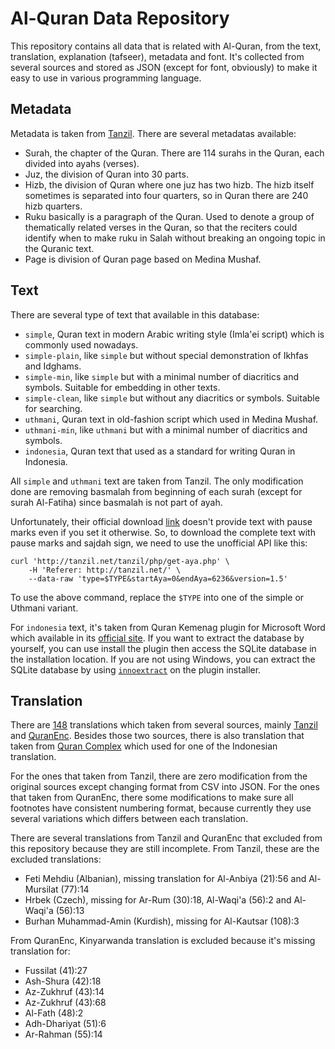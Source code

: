 # Al-Quran Data Repository

This repository contains all data that is related with Al-Quran, from the text, translation, explanation
(tafseer), metadata and font. It's collected from several sources and stored as JSON (except for font,
obviously) to make it easy to use in various programming language.

## Metadata

Metadata is taken from [Tanzil][tanzil-meta]. There are several metadatas available:

- Surah, the chapter of the Quran. There are 114 surahs in the Quran, each divided into ayahs (verses).
- Juz, the division of Quran into 30 parts.
- Hizb, the division of Quran where one juz has two hizb. The hizb itself sometimes is separated into four 
  quarters, so in Quran there are 240 hizb quarters.
- Ruku basically is a paragraph of the Quran. Used to denote a group of thematically related verses in the
  Quran, so that the reciters could identify when to make ruku in Salah without breaking an ongoing topic
  in the Quranic text.
- Page is division of Quran page based on Medina Mushaf.

## Text

There are several type of text that available in this database:

- `simple`, Quran text in modern Arabic writing style (Imla'ei script) which is commonly used nowadays.
- `simple-plain`, like `simple` but without special demonstration of Ikhfas and Idghams.
- `simple-min`, like `simple` but with a minimal number of diacritics and symbols. Suitable for
   embedding in other texts.
- `simple-clean`, like `simple` but without any diacritics or symbols. Suitable for searching.
- `uthmani`, Quran text in old-fashion script which used in Medina Mushaf.
- `uthmani-min`, like `uthmani` but with a minimal number of diacritics and symbols.
- `indonesia`, Quran text that used as a standard for writing Quran in Indonesia.

All `simple` and `uthmani` text are taken from Tanzil. The only modification done are removing basmalah
from beginning of each surah (except for surah Al-Fatiha) since basmalah is not part of ayah.

Unfortunately, their official download [link][tanzil-text-download] doesn't provide text with pause marks 
even if you set it otherwise. So, to download the complete text with pause marks and sajdah sign, we need
to use the unofficial API like this:

```
curl 'http://tanzil.net/tanzil/php/get-aya.php' \
	-H 'Referer: http://tanzil.net/' \
	--data-raw 'type=$TYPE&startAya=0&endAya=6236&version=1.5'
```

To use the above command, replace the `$TYPE` into one of the simple or Uthmani variant.

For `indonesia` text, it's taken from Quran Kemenag plugin for Microsoft Word which available in its
[official site][kemenag-quran]. If you want to extract the database by yourself, you can use install the
plugin then access the SQLite database in the installation location. If you are not using Windows, you can
extract the SQLite database by using [`innoextract`][innoextract] on the plugin installer.

## Translation

There are [148](translation) translations which taken from several sources, mainly [Tanzil][tanzil-trans-download] 
and [QuranEnc][quranenc]. Besides those two sources, there is also translation that taken from
[Quran Complex][quran-complex] which used for one of the Indonesian translation.

For the ones that taken from Tanzil, there are zero modification from the original sources except changing
format from CSV into JSON. For the ones that taken from QuranEnc, there some modifications to make sure all
footnotes have consistent numbering format, because currently they use several variations which differs
between each translation.

There are several translations from Tanzil and QuranEnc that excluded from this repository because they
are still incomplete. From Tanzil, these are the excluded translations:

- Feti Mehdiu (Albanian), missing translation for Al-Anbiya (21):56 and Al-Mursilat (77):14
- Hrbek (Czech), missing for Ar-Rum (30):18, Al-Waqi'a (56):2 and Al-Waqi'a (56):13
- Burhan Muhammad-Amin (Kurdish), missing for Al-Kautsar (108):3

From QuranEnc, Kinyarwanda translation is excluded because it's missing translation for:

- Fussilat (41):27
- Ash-Shura (42):18
- Az-Zukhruf (43):14
- Az-Zukhruf (43):68
- Al-Fath (48):2
- Adh-Dhariyat (51):6
- Ar-Rahman (55):14

[tanzil-meta]: http://tanzil.net/docs/quran_metadata
[tanzil-text-download]: http://tanzil.net/pub/download/download.htm
[tanzil-trans-download]: http://tanzil.net/trans/
[quranenc]: https://quranenc.com/en/home
[quran-complex]: https://qurancomplex.gov.sa/kfgqpc-quran-translate/
[kemenag-quran]: https://lajnah.kemenag.go.id/unduhan/category/1-qkiw
[innoextract]: https://constexpr.org/innoextract/